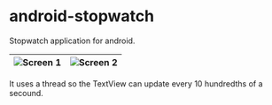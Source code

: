 android-stopwatch
=================

Stopwatch application for android. 

|![Screen 1](http://i.imgur.com/5fbqfKl.png)|![Screen 2](http://i.imgur.com/gWFkrWG.png)| 
|---|---|

It uses a thread so the TextView can update every 10 hundredths of a secound.
